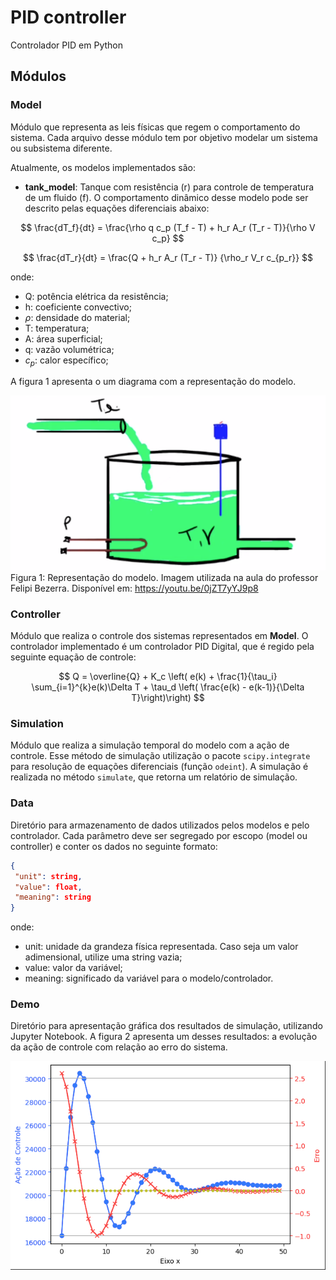 # PID controller

Controlador PID em Python

## Módulos

### Model

Módulo que representa as leis físicas que regem o comportamento do sistema. 
Cada arquivo desse módulo tem por objetivo modelar um sistema ou subsistema diferente.

Atualmente, os modelos implementados são:

- **tank_model**: Tanque com resistência (r) para controle de temperatura de um fluido (f). O comportamento dinâmico desse modelo
  pode ser descrito pelas equações diferenciais abaixo:
  
$$
 \frac{dT_f}{dt} = \frac{\rho q c_p (T_f - T) + h_r A_r (T_r - T)}{\rho V c_p}
$$

$$
 \frac{dT_r}{dt} = \frac{Q + h_r A_r (T_r - T)} {\rho_r V_r c_{p_r}}
$$

  onde:
  - Q: potência elétrica da resistência;
  - h: coeficiente convectivo;
  - $\rho$: densidade do material;
  - T: temperatura;
  - A: área superficial;
  - q: vazão volumétrica;
  - $c_p$: calor específico;

  A figura 1 apresenta o um diagrama com a representação do modelo.

  [![Fig. 1](/img/tanque.png)](https://youtu.be/0jZT7yYJ9p8)
  Figura 1: Representação do modelo. Imagem utilizada na aula do professor Felipi Bezerra. Disponível em: https://youtu.be/0jZT7yYJ9p8


### Controller

Módulo que realiza o controle dos sistemas representados em **Model**. 
O controlador implementado é um controlador PID Digital, que é regido pela seguinte 
equação de controle:


$$
 Q = \overline{Q} + K_c \left( e(k) + \frac{1}{\tau_i} \sum_{i=1}^{k}e(k)\Delta T + \tau_d \left( \frac{e(k) - e(k-1)}{\Delta T}\right)\right)
$$

### Simulation

Módulo que realiza a simulação temporal do modelo com a ação de controle. 
Esse método de simulação utilização o pacote `scipy.integrate` para resolução de equações diferenciais (função `odeint`).
A simulação é realizada no método `simulate`, que retorna um relatório de simulação.
### Data

Diretório para armazenamento de dados utilizados pelos modelos e pelo controlador. 
Cada parâmetro deve ser segregado por escopo (model ou controller) e conter os dados no seguinte formato:

```json
{
 "unit": string,
 "value": float, 
 "meaning": string
}
```

onde:
- unit: unidade da grandeza física representada. Caso seja um valor adimensional, utilize uma string vazia;
- value: valor da variável;
- meaning: significado da variável para o modelo/controlador.

### Demo

Diretório para apresentação gráfica dos resultados de simulação, utilizando Jupyter Notebook.
A figura 2 apresenta um desses resultados: a evolução da ação de controle com relação ao erro do sistema.

![Fig 2: erro e controle](/img/controle.png)